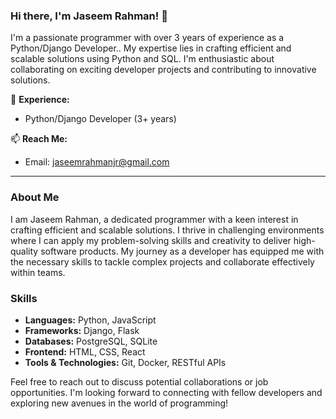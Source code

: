 ### Hi there, I'm Jaseem Rahman! 👋

I'm a passionate programmer with over 3 years of experience as a Python/Django Developer.. My expertise lies in crafting efficient and scalable solutions using Python and SQL. I'm enthusiastic about collaborating on exciting developer projects and contributing to innovative solutions.

💼 **Experience:** 
- Python/Django Developer (3+ years)

📫 **Reach Me:** 
- Email: jaseemrahmanjr@gmail.com 

---

### About Me

I am Jaseem Rahman, a dedicated programmer with a keen interest in crafting efficient and scalable solutions. I thrive in challenging environments where I can apply my problem-solving skills and creativity to deliver high-quality software products. My journey as a developer has equipped me with the necessary skills to tackle complex projects and collaborate effectively within teams.

### Skills

- **Languages:** Python, JavaScript
- **Frameworks:** Django, Flask
- **Databases:** PostgreSQL, SQLite
- **Frontend:** HTML, CSS, React
- **Tools & Technologies:** Git, Docker, RESTful APIs

Feel free to reach out to discuss potential collaborations or job opportunities. I'm looking forward to connecting with fellow developers and exploring new avenues in the world of programming!


